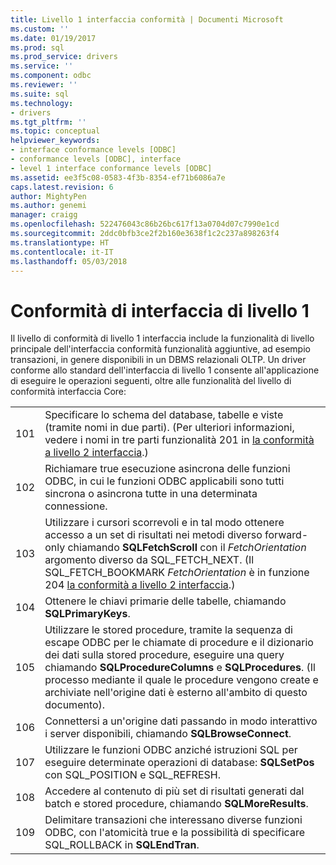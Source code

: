 ```yaml
---
title: Livello 1 interfaccia conformità | Documenti Microsoft
ms.custom: ''
ms.date: 01/19/2017
ms.prod: sql
ms.prod_service: drivers
ms.service: ''
ms.component: odbc
ms.reviewer: ''
ms.suite: sql
ms.technology:
- drivers
ms.tgt_pltfrm: ''
ms.topic: conceptual
helpviewer_keywords:
- interface conformance levels [ODBC]
- conformance levels [ODBC], interface
- level 1 interface conformance levels [ODBC]
ms.assetid: ee3f5c08-0583-4f3b-8354-ef71b6086a7e
caps.latest.revision: 6
author: MightyPen
ms.author: genemi
manager: craigg
ms.openlocfilehash: 522476043c86b26bc617f13a0704d07c7990e1cd
ms.sourcegitcommit: 2ddc0bfb3ce2f2b160e3638f1c2c237a898263f4
ms.translationtype: HT
ms.contentlocale: it-IT
ms.lasthandoff: 05/03/2018
---
```

# <a name="level-1-interface-conformance"></a>Conformità di interfaccia di livello 1
Il livello di conformità di livello 1 interfaccia include la funzionalità di livello principale dell'interfaccia conformità funzionalità aggiuntive, ad esempio transazioni, in genere disponibili in un DBMS relazionali OLTP. Un driver conforme allo standard dell'interfaccia di livello 1 consente all'applicazione di eseguire le operazioni seguenti, oltre alle funzionalità del livello di conformità interfaccia Core:  
  
|||  
|-|-|  
|101|Specificare lo schema del database, tabelle e viste (tramite nomi in due parti). (Per ulteriori informazioni, vedere i nomi in tre parti funzionalità 201 in [la conformità a livello 2 interfaccia](../../../odbc/reference/develop-app/level-2-interface-conformance.md).)|  
|102|Richiamare true esecuzione asincrona delle funzioni ODBC, in cui le funzioni ODBC applicabili sono tutti sincrona o asincrona tutte in una determinata connessione.|  
|103|Utilizzare i cursori scorrevoli e in tal modo ottenere accesso a un set di risultati nei metodi diverso forward-only chiamando **SQLFetchScroll** con il *FetchOrientation* argomento diverso da SQL_FETCH_NEXT. (Il SQL_FETCH_BOOKMARK *FetchOrientation* è in funzione 204 [la conformità a livello 2 interfaccia](../../../odbc/reference/develop-app/level-2-interface-conformance.md).)|  
|104|Ottenere le chiavi primarie delle tabelle, chiamando **SQLPrimaryKeys**.|  
|105|Utilizzare le stored procedure, tramite la sequenza di escape ODBC per le chiamate di procedure e il dizionario dei dati sulla stored procedure, eseguire una query chiamando **SQLProcedureColumns** e **SQLProcedures**. (Il processo mediante il quale le procedure vengono create e archiviate nell'origine dati è esterno all'ambito di questo documento).|  
|106|Connettersi a un'origine dati passando in modo interattivo i server disponibili, chiamando **SQLBrowseConnect**.|  
|107|Utilizzare le funzioni ODBC anziché istruzioni SQL per eseguire determinate operazioni di database: **SQLSetPos** con SQL_POSITION e SQL_REFRESH.|  
|108|Accedere al contenuto di più set di risultati generati dal batch e stored procedure, chiamando **SQLMoreResults**.|  
|109|Delimitare transazioni che interessano diverse funzioni ODBC, con l'atomicità true e la possibilità di specificare SQL_ROLLBACK in **SQLEndTran**.|
